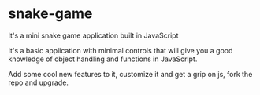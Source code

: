# snake-game
It's a mini snake game application built in JavaScript 

It's a basic application with minimal controls that will give you a good knowledge of object handling and functions in JavaScript.

Add some cool new features to it, customize it and get a grip on js, fork the repo and upgrade.
